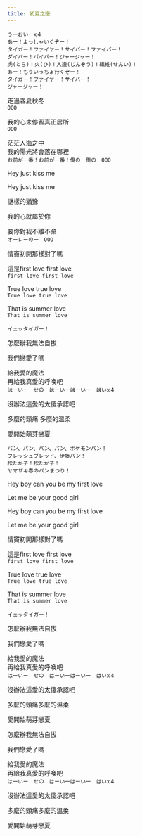 ```yaml
---
title: 初夏之戀
---
```


```
うーおい　x４
あー！よっしゃいくぞー！
タイガー！ファイヤー！サイバー！ファイバー！
ダイバー！バイバー！ジャージャー！
虎(とら)！火(ひ)！人造(じんぞう)！繊維(せんい)！
あー！もういっちょ行くぞー！
タイガー！ファイヤー！サイバー！
ジャージャー！
```


走過春夏秋冬\
`OOO`

我的心未停留真正居所\
`OOO`

茫茫人海之中\
我的陽光將會落在哪裡\
`お前が一番！お前が一番！俺の　俺の　OOO`

Hey just kiss me

Hey just kiss me

謎樣的猶豫

我的心就屬於你

要你對我不離不棄\
`オーレーのー　OOO`
 
情竇初開那樣對了嗎

這是first love first love\
`first love first love`

True love true love\
`True love true love`

That is summer love\
`That is summer love`

`イェッタイガー！`
 
怎麼辦我無法自拔

我們戀愛了嗎

給我愛的魔法\
再給我真愛的呼喚吧\
`はーいー　せの　はーいーはーいー　はいx４`


沒辦法這愛的太傻承認吧

多麼的頭痛 多麼的溫柔

愛開始萌芽戀夏

```
パン、パン、パン、パン、ポケモンパン！
フレッシュブレッド、伊藤パン！
松たか子！松たか子！
ヤマザキ春のパンまつり！
```
 
Hey boy can you be my first love

Let me be your good girl

Hey boy can you be my first love

Let me be your good girl
 
情竇初開那樣對了嗎

這是first love first love\
`first love first love`

True love true love\
`True love true love`

That is summer love\
`That is summer love`

`イェッタイガー！`
 
怎麼辦我無法自拔

我們戀愛了嗎

給我愛的魔法\
再給我真愛的呼喚吧\
`はーいー　せの　はーいーはーいー　はいx４`

沒辦法這愛的太傻承認吧

多麼的頭痛多麼的溫柔

愛開始萌芽戀夏
 
怎麼辦我無法自拔

我們戀愛了嗎

給我愛的魔法\
再給我真愛的呼喚吧\
`はーいー　せの　はーいーはーいー　はいx４`

沒辦法這愛的太傻承認吧

多麼的頭痛多麼的溫柔

愛開始萌芽戀夏